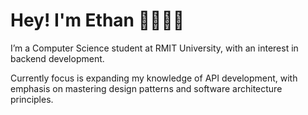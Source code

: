 # Hey! I'm Ethan 👋👨🏻‍💻

I’m a Computer Science student at RMIT University, with an interest in backend development.

Currently focus is expanding my knowledge of API development, with emphasis on mastering design patterns and software architecture principles.
